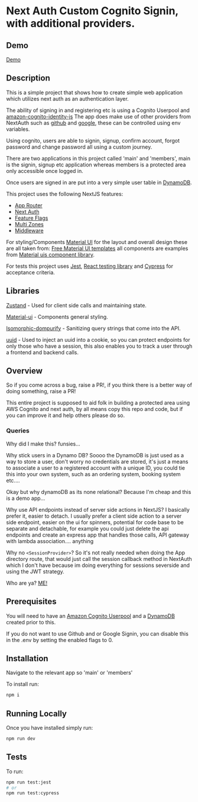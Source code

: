 # Next Auth Custom Cognito Signin, with additional providers.

## Demo

[Demo](https://github.com/user-attachments/assets/55b0d98a-8f24-4b03-8c46-3ac8aa8489b6)


## Description

This is a simple project that shows how to create simple web application which utilizes next auth as an authentication layer.

The ability of signing in and registering etc is using a Cognito Userpool and [amazon-cognito-identity-js](https://www.npmjs.com/package/amazon-cognito-identity-js)
The app does make use of other providers from NextAuth such as [github](https://docs.github.com/en/apps/creating-github-apps/authenticating-with-a-github-app/about-authentication-with-a-github-app) and [google](https://developers.google.com/identity/sign-in/web/sign-in), these can be controlled using env variables.

Using cognito, users are able to signin, signup, confirm account, forgot password and change password all using a custom journey.

There are two applications in this project called 'main' and 'members', main is the signin, signup etc application whereas 
members is a protected area only accessible once logged in.

Once users are signed in are put into a very simple user table in [DynamoDB](https://aws.amazon.com/pm/dynamodb/).


This project uses the following NextJS features:

- [App Router](https://nextjs.org/docs/app)
- [Next Auth](https://next-auth.js.org/)
- [Feature Flags](https://vercel.com/docs/workflow-collaboration/feature-flags/flags-pattern-nextjs)
- [Multi Zones](https://nextjs.org/docs/pages/building-your-application/deploying/multi-zones)
- [Middleware](https://nextjs.org/docs/app/building-your-application/routing/middleware)

For styling/Components [Material UI](https://mui.com/material-ui/) for the layout and overall design these are all taken from: [Free Material UI templates](https://mui.com/material-ui/getting-started/templates/) all components are examples from [Material uis component library](https://mui.com/material-ui/all-components/).

For tests this project uses [Jest](https://jestjs.io/), [React testing library](https://testing-library.com/docs/react-testing-library/intro/) and [Cypress](https://www.cypress.io/) for acceptance criteria.


## Libraries
[Zustand](https://github.com/pmndrs/zustand) - Used for client side calls and maintaining state.

[Material-ui](https://mui.com/material-ui/) - Components general styling.

[Isomorphic-dompurify](https://www.npmjs.com/package/isomorphic-dompurify) - Sanitizing query strings that come into the API.

[uuid](https://www.npmjs.com/package/uuid) - Used to inject an uuid into a cookie, so you can protect endpoints for only those who have a session, this also enables you to track a user through a frontend and backend calls.

## Overview
So if you come across a bug, raise a PR!, if you think there is a better way of doing something, raise a PR!

This entire project is supposed to aid folk in building a protected area using AWS Cognito and next auth, by all means copy this repo and code, but if you can improve it and help others please do so.

### Queries
Why did I make this? funsies...

Why stick users in a Dynamo DB? Soooo the DynamoDB is just used as a way to store a user, don't worry no credentials are stored, it's just a means to associate a user to a registered account with a unique ID, you could tie this into your own system, such as an ordering system, booking system etc....

Okay but why dynamoDB as its none relational? Because I'm cheap and this is a demo app...

Why use API endpoints instead of server side actions in NextJS? I basically prefer it, easier to detach.
I usually prefer a client side action to a server side endpoint, easier on the ui for spinners, potential for code base to be separate and detachable, 
for example you could just delete the api endpoints and create an express app that handles those calls, API gateway with lambda association.... anything


Why no `<SessionProvider>`? So it's not really needed when doing the App directory route, that would just call the session callback method in NextAuth which I don't have because im doing everything for sessions severside and using the JWT strategy.

Who are ya? [ME!](http://www.jamiebyrne.com)

## Prerequisites
You will need to have an [Amazon Cognito Userpool](https://aws.amazon.com/pm/cognito/) and a [DynamoDB](https://aws.amazon.com/pm/dynamodb/) created prior to this.

If you do not want to use Github and or Google Signin, you can disable this in the .env by setting the enabled flags to 0.


## Installation

Navigate to the relevant app so 'main' or 'members'

To install run:
```bash
npm i
```

## Running Locally
Once you have installed simply run:

```bash
npm run dev
```


## Tests
To run:
```bash
npm run test:jest
# or
npm run test:cypress
```
